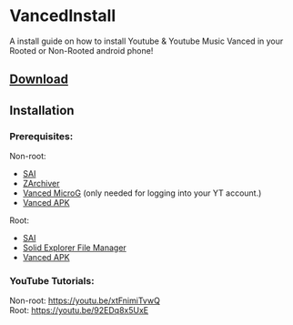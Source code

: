 # VancedInstall
A install guide on how to install Youtube & Youtube Music Vanced in your Rooted or Non-Rooted android phone!

## [Download](https://github.com/Norikiru/VancedAPKs/tags)

## Installation

### Prerequisites:
Non-root:
- [SAI](https://play.google.com/store/apps/details?id=com.aefyr.sai)
- [ZArchiver](https://play.google.com/store/apps/details?id=ru.zdevs.zarchiver)
- [Vanced MicroG](https://github.com/TeamVanced/VancedMicroG/releases) (only needed for logging into your YT account.)
- [Vanced APK](https://github.com/Norikiru/VancedAPKs/tags) 

Root:
- [SAI](https://play.google.com/store/apps/details?id=com.aefyr.sai)
- [Solid Explorer File Manager](https://play.google.com/store/apps/details?id=pl.solidexplorer2)
- [Vanced APK](https://github.com/Norikiru/VancedAPKs/tags)

### YouTube Tutorials: 
Non-root: https://youtu.be/xtFnimiTvwQ \
Root: https://youtu.be/92EDq8x5UxE
